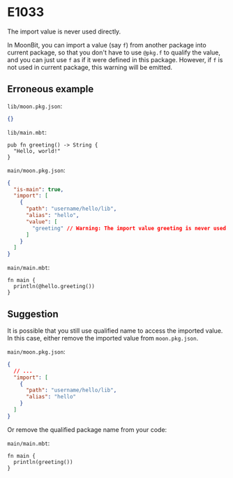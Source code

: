 # E1033

The import value is never used directly.

In MoonBit, you can import a value (say `f`) from another package into current
package, so that you don't have to use `@pkg.f` to qualify the value, and you
can just use `f` as if it were defined in this package. However, if `f` is not
used in current package, this warning will be emitted.

## Erroneous example

`lib/moon.pkg.json`:

```json
{}
```

`lib/main.mbt`:

```moonbit
pub fn greeting() -> String {
  "Hello, world!"
}
```

`main/moon.pkg.json`:

```json
{
  "is-main": true,
  "import": [
    {
      "path": "username/hello/lib",
      "alias": "hello",
      "value": [
        "greeting" // Warning: The import value greeting is never used directly.
      ]
    }
  ]
}
```

`main/main.mbt`:

```moonbit
fn main {
  println(@hello.greeting())
}
```

## Suggestion

It is possible that you still use qualified name to access the imported value.
In this case, either remove the imported value from `moon.pkg.json`.

`main/moon.pkg.json`:

```json
{
  // ...
  "import": [
    {
      "path": "username/hello/lib",
      "alias": "hello"
    }
  ]
}
```

Or remove the qualified package name from your code:

`main/main.mbt`:

```moonbit
fn main {
  println(greeting())
}
```
